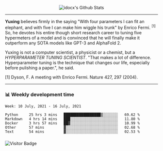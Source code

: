 <div align="center">
    <img align="center" src="https://github-readme-stats.vercel.app/api?username=idocx&show_icons=true&count_private=true&hide_border=true" alt="idocx's Github Stats"></img>
</div>

---

**Yuxing** believes firmly in the saying "With four parameters I can fit an elephant, and with five I can make him wiggle his trunk" by Enrico Fermi. <sup>[1]</sup> So, he devotes his entire though short research career to tuning five hypermeters of a model and is convinced that he will finally make it outperform any SOTA models like GPT-3 and AlphaFold 2.

Yuxing is not a computer scientist, a physicist or a chemist, but a *HYPERPARAMETER TUNING SCIENTIST*. "That makes a lot of difference. Hyperparameter tuning is the technique that changes our life, especially before pulishing a paper.", he said.

[1] Dyson, F. A meeting with Enrico Fermi. Nature 427, 297 (2004).


---

### 📊 Weekly development time
<!--START_SECTION:waka-->
```text
Week: 10 July, 2021 - 16 July, 2021

Python     25 hrs 3 mins   █████████████████▒░░░░░░░   69.62 % 
Markdown   4 hrs 14 mins   ███░░░░░░░░░░░░░░░░░░░░░░   11.80 % 
Docker     3 hrs 57 mins   ██▓░░░░░░░░░░░░░░░░░░░░░░   10.99 % 
Other      57 mins         ▓░░░░░░░░░░░░░░░░░░░░░░░░   02.68 % 
Text       54 mins         ▓░░░░░░░░░░░░░░░░░░░░░░░░   02.53 % 
```
<!--END_SECTION:waka-->

### 

![Visitor Badge](https://visitor-badge.laobi.icu/badge?page_id=idocx.idocx)
